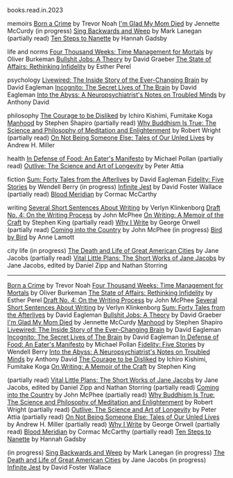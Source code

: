 books.read.in.2023

memoirs
[Born a Crime]() by Trevor Noah
[I'm Glad My Mom Died]() by Jennette McCurdy
(in progress) [Sing Backwards and Weep]() by Mark Lanegan
(partially read) [Ten Steps to Nanette]() by Hannah Gadsby

life and norms
[Four Thousand Weeks: Time Management for Mortals]() by Oliver Burkeman
[Bullshit Jobs: A Theory]() by David Graeber
[The State of Affairs: Rethinking Infidelity]() by Esther Perel

psychology
[Livewired: The Inside Story of the Ever-Changing Brain]() by David Eagleman
[Incognito: The Secret Lives of The Brain]() by David Eagleman
[Into the Abyss: A Neuropsychiatrist's Notes on Troubled Minds]() by Anthony David

philosophy
[The Courage to be Disliked]() by Ichiro Kishimi, Fumitake Koga
[Manhood]() by Stephen Shapiro
(partially read) [Why Buddhism Is True: The Science and Philosophy of Meditation and Enlightenment]() by Robert Wright
(partially read) [On Not Being Someone Else: Tales of Our Unled Lives]() by Andrew H. Miller

health
[In Defense of Food: An Eater's Manifesto]() by Michael Pollan
(partially read) [Outlive: The Science and Art of Longevity]() by Peter Attia

fiction
[Sum: Forty Tales from the Afterlives]() by David Eagleman
[Fidelity: Five Stories]() by Wendell Berry
(in progress) [Infinite Jest]() by David Foster Wallace
(partially read) [Blood Meridian]() by Cormac McCarthy

writing
[Several Short Sentences About Writing]() by Verlyn Klinkenborg
[Draft No. 4: On the Writing Process]() by John McPhee
[On Writing: A Memoir of the Craft]() by Stephen King
(partially read) [Why I Write]() by George Orwell
(partially read) [Coming into the Country]() by John McPhee
(in progress) [Bird by Bird]() by Anne Lamott

city life
(in progress) [The Death and Life of Great American Cities]() by Jane Jacobs
(partially read) [Vital Little Plans: The Short Works of Jane Jacobs]() by Jane Jacobs, edited by Daniel Zipp and Nathan Storring

---

[Born a Crime]() by Trevor Noah
[Four Thousand Weeks: Time Management for Mortals]() by Oliver Burkeman
[The State of Affairs: Rethinking Infidelity]() by Esther Perel
[Draft No. 4: On the Writing Process]() by John McPhee
[Several Short Sentences About Writing]() by Verlyn Klinkenborg
[Sum: Forty Tales from the Afterlives]() by David Eagleman
[Bullshit Jobs: A Theory]() by David Graeber
[I'm Glad My Mom Died]() by Jennette McCurdy
[Manhood]() by Stephen Shapiro
[Livewired: The Inside Story of the Ever-Changing Brain]() by David Eagleman
[Incognito: The Secret Lives of The Brain]() by David Eagleman
[In Defense of Food: An Eater's Manifesto]() by Michael Pollan
[Fidelity: Five Stories]() by Wendell Berry
[Into the Abyss: A Neuropsychiatrist's Notes on Troubled Minds]() by Anthony David
[The Courage to be Disliked]() by Ichiro Kishimi, Fumitake Koga
[On Writing: A Memoir of the Craft]() by Stephen King

(partially read) [Vital Little Plans: The Short Works of Jane Jacobs]() by Jane Jacobs, edited by Daniel Zipp and Nathan Storring
(partially read) [Coming into the Country]() by John McPhee
(partially read) [Why Buddhism Is True: The Science and Philosophy of Meditation and Enlightenment]() by Robert Wright
(partially read) [Outlive: The Science and Art of Longevity]() by Peter Attia
(partially read) [On Not Being Someone Else: Tales of Our Unled Lives]() by Andrew H. Miller
(partially read) [Why I Write]() by George Orwell
(partially read) [Blood Meridian]() by Cormac McCarthy
(partially read) [Ten Steps to Nanette]() by Hannah Gadsby

(in progress) [Sing Backwards and Weep]() by Mark Lanegan
(in progress) [The Death and Life of Great American Cities]() by Jane Jacobs
(in progress) [Infinite Jest]() by David Foster Wallace